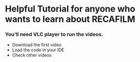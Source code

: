 # Helpful Tutorial for anyone who wants to learn about RECAFILM

### You'll need VLC player to run the videos.

* Download the first video
* Load the code in your IDE
* Check other videos

